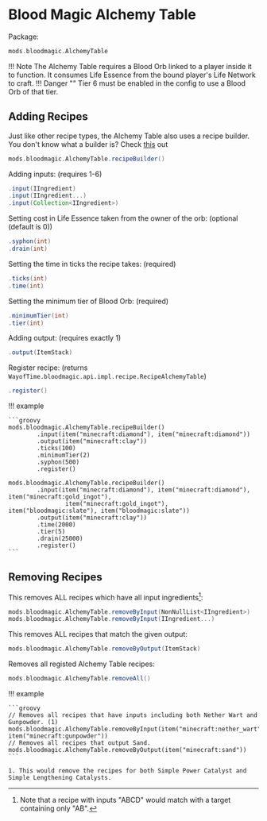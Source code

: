 # Blood Magic Alchemy Table

Package:

```groovy
mods.bloodmagic.AlchemyTable
```

!!! Note
    The Alchemy Table requires a Blood Orb linked to a player inside it to function.
    It consumes Life Essence from the bound player's Life Network to craft.
    !!! Danger ""
        Tier 6 must be enabled in the config to use a Blood Orb of that tier.

## Adding Recipes

Just like other recipe types, the Alchemy Table also uses a recipe builder. <br>
You don't know what a builder is? Check [this](https://groovyscript-docs.readthedocs.io/en/latest/groovy/builder/) out

```groovy
mods.bloodmagic.AlchemyTable.recipeBuilder()
```

Adding inputs: (requires 1-6)

```groovy
.input(IIngredient)
.input(IIngredient...)
.input(Collection<IIngredient>)
```

Setting cost in Life Essence taken from the owner of the orb: (optional (default is 0))

```groovy
.syphon(int)
.drain(int)
```

Setting the time in ticks the recipe takes: (required)

```groovy
.ticks(int)
.time(int)
```

Setting the minimum tier of Blood Orb: (required)

```groovy
.minimumTier(int)
.tier(int)
```

Adding output: (requires exactly 1)

```groovy
.output(ItemStack)
```

Register recipe: (returns `WayofTime.bloodmagic.api.impl.recipe.RecipeAlchemyTable`)

```groovy
.register()
```

!!! example

    ```groovy
    mods.bloodmagic.AlchemyTable.recipeBuilder()
            .input(item("minecraft:diamond"), item("minecraft:diamond"))
            .output(item("minecraft:clay"))
            .ticks(100)
            .minimumTier(2)
            .syphon(500)
            .register()

    mods.bloodmagic.AlchemyTable.recipeBuilder()
            .input(item("minecraft:diamond"), item("minecraft:diamond"), item("minecraft:gold_ingot"),
                    item("minecraft:gold_ingot"), item("bloodmagic:slate"), item("bloodmagic:slate"))
            .output(item("minecraft:clay"))
            .time(2000)
            .tier(5)
            .drain(25000)
            .register()
    ```

## Removing Recipes

This removes ALL recipes which have all input ingredients[^1]:

```groovy
mods.bloodmagic.AlchemyTable.removeByInput(NonNullList<IIngredient>)
mods.bloodmagic.AlchemyTable.removeByInput(IIngredient...)
```

This removes ALL recipes that match the given output:

```groovy
mods.bloodmagic.AlchemyTable.removeByOutput(ItemStack)
```

Removes all registed Alchemy Table recipes:

```groovy
mods.bloodmagic.AlchemyTable.removeAll()
```

!!! example

    ```groovy
    // Removes all recipes that have inputs including both Nether Wart and Gunpowder. (1)
    mods.bloodmagic.AlchemyTable.removeByInput(item("minecraft:nether_wart"), item("minecraft:gunpowder"))
    // Removes all recipes that output Sand.
    mods.bloodmagic.AlchemyTable.removeByOutput(item("minecraft:sand"))
    ```

    1. This would remove the recipes for both Simple Power Catalyst and Simple Lengthening Catalysts.

[^1]: Note that a recipe with inputs "ABCD" would match with a target containing only "AB".
